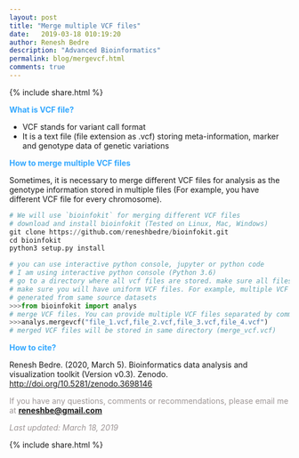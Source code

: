 ```yaml
---
layout: post
title: "Merge multiple VCF files"
date:   2019-03-18 010:19:20
author: Renesh Bedre
description: "Advanced Bioinformatics"
permalink: blog/mergevcf.html
comments: true
---
```

<p>
{% include  share.html %}
</p>

**<span style="color:#33a8ff">What is VCF file?</span>**
- VCF stands for variant call format
- It is a text file (file extension as .vcf) storing meta-information, marker and genotype data of genetic variations

**<span style="color:#33a8ff">How to merge multiple VCF files </span>** 

Sometimes, it is necessary to merge different VCF files for analysis as the genotype information stored in multiple 
files (For example, you have different VCF file for every chromosome).


```python
# We will use `bioinfokit` for merging different VCF files
# download and install bioinfokit (Tested on Linux, Mac, Windows) 
git clone https://github.com/reneshbedre/bioinfokit.git
cd bioinfokit
python3 setup.py install
```

```python
# you can use interactive python console, jupyter or python code
# I am using interactive python console (Python 3.6)
# go to a directory where all vcf files are stored. make sure all files are uncompressed.
# make sure you will have uniform VCF files. For example, multiple VCF files 
# generated from same source datasets
>>>from bioinfokit import analys
# merge VCF files. You can provide multiple VCF files separated by comma.
>>>analys.mergevcf("file_1.vcf,file_2.vcf,file_3.vcf,file_4.vcf")
# merged VCF files will be stored in same directory (merge_vcf.vcf)
```


**<span style="color:#33a8ff">How to cite?</span>**

Renesh Bedre. (2020, March 5). Bioinformatics data analysis and visualization toolkit (Version v0.3). Zenodo. <a href="http://doi.org/10.5281/zenodo.3698146">http://doi.org/10.5281/zenodo.3698146</a>


<span style="color:#9e9696">If you have any questions, comments or recommendations, please email me at 
<b>reneshbe@gmail.com</b></span>

<span style="color:#9e9696"><i> Last updated: March 18, 2019</i> </span>

<p>
{% include  share.html %}
</p>
